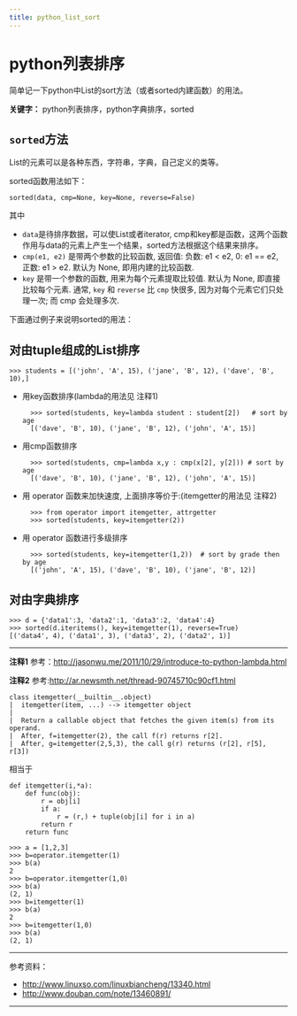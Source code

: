 ```yaml
---
title: python_list_sort
---
```


<head><link rel='stylesheet' href='/style/github2.css'/></head>

python列表排序
=============

简单记一下python中List的sort方法（或者sorted内建函数）的用法。

**关键字：**
python列表排序，python字典排序，sorted

## `sorted`方法

List的元素可以是各种东西，字符串，字典，自己定义的类等。

sorted函数用法如下：

    sorted(data, cmp=None, key=None, reverse=False)

其中

- ``data``是待排序数据，可以使List或者iterator, cmp和key都是函数，这两个函数作用与data的元素上产生一个结果，sorted方法根据这个结果来排序。
- ``cmp(e1, e2)`` 是带两个参数的比较函数, 返回值: 负数: e1 < e2, 0: e1 == e2, 正数: e1 > e2. 默认为 None, 即用内建的比较函数.
- ``key`` 是带一个参数的函数, 用来为每个元素提取比较值. 默认为 None, 即直接比较每个元素.
通常, ``key`` 和 ``reverse`` 比 ``cmp`` 快很多, 因为对每个元素它们只处理一次; 而 cmp 会处理多次.

下面通过例子来说明sorted的用法：

## 对由tuple组成的List排序

    >>> students = [('john', 'A', 15), ('jane', 'B', 12), ('dave', 'B', 10),]

- 用key函数排序(lambda的用法见 注释1)

        >>> sorted(students, key=lambda student : student[2])   # sort by age
        [('dave', 'B', 10), ('jane', 'B', 12), ('john', 'A', 15)]

- 用cmp函数排序

        >>> sorted(students, cmp=lambda x,y : cmp(x[2], y[2])) # sort by age
        [('dave', 'B', 10), ('jane', 'B', 12), ('john', 'A', 15)]

- 用 operator 函数来加快速度, 上面排序等价于:(itemgetter的用法见 注释2)

        >>> from operator import itemgetter, attrgetter
        >>> sorted(students, key=itemgetter(2))

- 用 operator 函数进行多级排序

        >>> sorted(students, key=itemgetter(1,2))  # sort by grade then by age
        [('john', 'A', 15), ('dave', 'B', 10), ('jane', 'B', 12)]

## 对由字典排序

    >>> d = {'data1':3, 'data2':1, 'data3':2, 'data4':4}
    >>> sorted(d.iteritems(), key=itemgetter(1), reverse=True)
    [('data4', 4), ('data1', 3), ('data3', 2), ('data2', 1)]

----

**注释1**
参考：http://jasonwu.me/2011/10/29/introduce-to-python-lambda.html

**注释2**
参考:http://ar.newsmth.net/thread-90745710c90cf1.html

    class itemgetter(__builtin__.object)
    |  itemgetter(item, ...) --> itemgetter object
    |
    |  Return a callable object that fetches the given item(s) from its operand.
    |  After, f=itemgetter(2), the call f(r) returns r[2].
    |  After, g=itemgetter(2,5,3), the call g(r) returns (r[2], r[5], r[3])


相当于

    def itemgetter(i,*a):
        def func(obj):
            r = obj[i]
            if a:
                r = (r,) + tuple(obj[i] for i in a)
            return r
        return func

    >>> a = [1,2,3]
    >>> b=operator.itemgetter(1)
    >>> b(a)
    2
    >>> b=operator.itemgetter(1,0)
    >>> b(a)
    (2, 1)
    >>> b=itemgetter(1)
    >>> b(a)
    2
    >>> b=itemgetter(1,0)
    >>> b(a)
    (2, 1)

----

参考资料：

+ http://www.linuxso.com/linuxbiancheng/13340.html
+ http://www.douban.com/note/13460891/

----
<div id="disqus_thread"></div>
<script type="text/javascript">
/* * * CONFIGURATION VARIABLES: EDIT BEFORE PASTING INTO YOUR WEBPAGE * * */
    var disqus_shortname = 'gaopenghigh'; // required: replace example with your forum shortname

    /* * * DON'T EDIT BELOW THIS LINE * * */
    (function() {
        var dsq = document.createElement('script'); dsq.type = 'text/javascript'; dsq.async = true;
        dsq.src = '//' + disqus_shortname + '.disqus.com/embed.js';
        (document.getElementsByTagName('head')[0] || document.getElementsByTagName('body')[0]).appendChild(dsq);
    })();
</script>
<script>
  (function(i,s,o,g,r,a,m){i['GoogleAnalyticsObject']=r;i[r]=i[r]||function(){
  (i[r].q=i[r].q||[]).push(arguments)},i[r].l=1*new Date();a=s.createElement(o),
  m=s.getElementsByTagName(o)[0];a.async=1;a.src=g;m.parentNode.insertBefore(a,m)
  })(window,document,'script','//www.google-analytics.com/analytics.js','ga');

  ga('create', 'UA-40539766-1', 'github.com');
  ga('send', 'pageview');

</script>
